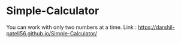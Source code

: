# Simple-Calculator
You can work with only two numbers at a time.
Link : https://darshil-patell56.github.io/Simple-Calculator/
